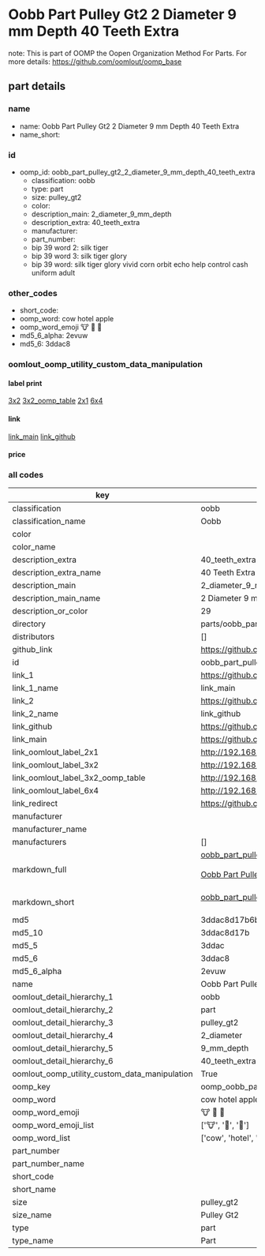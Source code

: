 # Oobb Part Pulley Gt2 2 Diameter 9 mm Depth 40 Teeth Extra  

note: This is part of OOMP the Oopen Organization Method For Parts. For more details: https://github.com/oomlout/oomp_base

##  part details
  







### name
* name: Oobb Part Pulley Gt2 2 Diameter 9 mm Depth 40 Teeth Extra
* name_short: 
### id
* oomp_id: oobb_part_pulley_gt2_2_diameter_9_mm_depth_40_teeth_extra
  * classification: oobb
  * type: part
  * size: pulley_gt2
  * color: 
  * description_main: 2_diameter_9_mm_depth
  * description_extra: 40_teeth_extra
  * manufacturer: 
  * part_number: 
  * bip 39 word 2: silk tiger
  * bip 39 word 3: silk tiger glory
  * bip 39 word: silk tiger glory vivid corn orbit echo help control cash uniform adult

### other_codes
* short_code: 
* oomp_word: cow hotel apple
* oomp_word_emoji :cow: :hotel: :apple:
* md5_6_alpha: 2evuw
* md5_6: 3ddac8






### oomlout_oomp_utility_custom_data_manipulation
#### label print
[3x2](http://192.168.1.245:1112/?label=oomp%202evuw)
[3x2_oomp_table](http://192.168.1.108:1112/?label=oomp%202evuw)
[2x1](http://192.168.1.242:1112/?label=oomp%202evuw)
[6x4](http://192.168.1.55:1112/?label=oomp%202evuw)    

#### link

[link_main](https://github.com/oomlout/oomlout_oomp_version_1_messy/tree/main/parts/oobb_part_pulley_gt2_2_diameter_9_mm_depth_40_teeth_extra) [link_github](https://github.com/oomlout/oomlout_oomp_version_1_messy/tree/main/parts/oobb_part_pulley_gt2_2_diameter_9_mm_depth_40_teeth_extra)                             

#### price







### all codes 
| key | value |  
| --- | --- |  
| classification | oobb |  
| classification_name | Oobb |  
| color |  |  
| color_name |  |  
| description_extra | 40_teeth_extra |  
| description_extra_name | 40 Teeth Extra |  
| description_main | 2_diameter_9_mm_depth |  
| description_main_name | 2 Diameter 9 mm Depth |  
| description_or_color | 29 |  
| directory | parts/oobb_part_pulley_gt2_2_diameter_9_mm_depth_40_teeth_extra |  
| distributors | [] |  
| github_link | https://github.com/oomlout/oomlout_oomp_part_src/tree/main/parts/oobb_part_pulley_gt2_2_diameter_9_mm_depth_40_teeth_extra |  
| id | oobb_part_pulley_gt2_2_diameter_9_mm_depth_40_teeth_extra |  
| link_1 | https://github.com/oomlout/oomlout_oomp_version_1_messy/tree/main/parts/oobb_part_pulley_gt2_2_diameter_9_mm_depth_40_teeth_extra |  
| link_1_name | link_main |  
| link_2 | https://github.com/oomlout/oomlout_oomp_version_1_messy/tree/main/parts/oobb_part_pulley_gt2_2_diameter_9_mm_depth_40_teeth_extra |  
| link_2_name | link_github |  
| link_github | https://github.com/oomlout/oomlout_oomp_version_1_messy/tree/main/parts/oobb_part_pulley_gt2_2_diameter_9_mm_depth_40_teeth_extra |  
| link_main | https://github.com/oomlout/oomlout_oomp_version_1_messy/tree/main/parts/oobb_part_pulley_gt2_2_diameter_9_mm_depth_40_teeth_extra |  
| link_oomlout_label_2x1 | http://192.168.1.242:1112/?label=oomp%202evuw |  
| link_oomlout_label_3x2 | http://192.168.1.245:1112/?label=oomp%202evuw |  
| link_oomlout_label_3x2_oomp_table | http://192.168.1.108:1112/?label=oomp%202evuw |  
| link_oomlout_label_6x4 | http://192.168.1.55:1112/?label=oomp%202evuw |  
| link_redirect | https://github.com/oomlout/oomlout_oomp_version_1_messy/tree/main/parts/oobb_part_pulley_gt2_2_diameter_9_mm_depth_40_teeth_extra |  
| manufacturer |  |  
| manufacturer_name |  |  
| manufacturers | [] |  
| markdown_full | [oobb_part_pulley_gt2_2_diameter_9_mm_depth_40_teeth_extra](none)<br>[](none)<br>[Oobb Part Pulley Gt2 2 Diameter 9 Mm Depth 40 Teeth Extra](none)<br><br> |  
| markdown_short | [oobb_part_pulley_gt2_2_diameter_9_mm_depth_40_teeth_extra](none)<br><br> |  
| md5 | 3ddac8d17b6b08be6f983f52c7387e44 |  
| md5_10 | 3ddac8d17b |  
| md5_5 | 3ddac |  
| md5_6 | 3ddac8 |  
| md5_6_alpha | 2evuw |  
| name | Oobb Part Pulley Gt2 2 Diameter 9 mm Depth 40 Teeth Extra |  
| oomlout_detail_hierarchy_1 | oobb |  
| oomlout_detail_hierarchy_2 | part |  
| oomlout_detail_hierarchy_3 | pulley_gt2 |  
| oomlout_detail_hierarchy_4 | 2_diameter |  
| oomlout_detail_hierarchy_5 | 9_mm_depth |  
| oomlout_detail_hierarchy_6 | 40_teeth_extra |  
| oomlout_oomp_utility_custom_data_manipulation | True |  
| oomp_key | oomp_oobb_part_pulley_gt2_2_diameter_9_mm_depth_40_teeth_extra |  
| oomp_word | cow hotel apple |  
| oomp_word_emoji | :cow: :hotel: :apple: |  
| oomp_word_emoji_list | [':cow:', ':hotel:', ':apple:'] |  
| oomp_word_list | ['cow', 'hotel', 'apple'] |  
| part_number |  |  
| part_number_name |  |  
| short_code |  |  
| short_name |  |  
| size | pulley_gt2 |  
| size_name | Pulley Gt2 |  
| type | part |  
| type_name | Part |  
